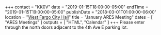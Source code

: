 +++
contact = "KK0V"
date = "2019-01-15T18:00:00-05:00"
endTime = "2019-01-15T19:00:00-05:00"
publishDate = "2018-03-01T01:00:00-06:00"
location = "[West Fargo City Hall](/places/west-fargo-city-hall/)"
title = "January ARES Meeting"
dates = [ "ARES Meetings" ]
outputs = [ "HTML", "Calendar" ]
+++
Please enter through the north
doors adjacent to the 4th Ave E parking lot.
